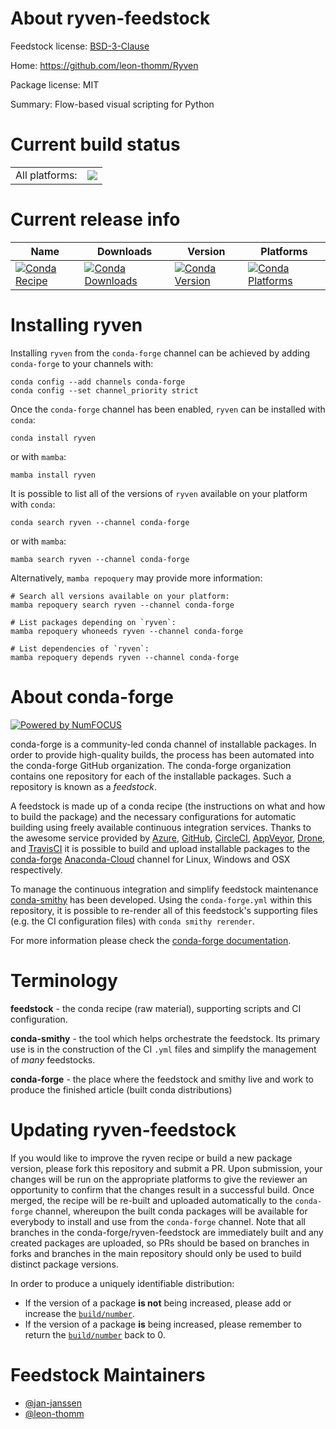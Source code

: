 About ryven-feedstock
=====================

Feedstock license: [BSD-3-Clause](https://github.com/conda-forge/ryven-feedstock/blob/main/LICENSE.txt)

Home: https://github.com/leon-thomm/Ryven

Package license: MIT

Summary: Flow-based visual scripting for Python

Current build status
====================


<table><tr><td>All platforms:</td>
    <td>
      <a href="https://dev.azure.com/conda-forge/feedstock-builds/_build/latest?definitionId=15114&branchName=main">
        <img src="https://dev.azure.com/conda-forge/feedstock-builds/_apis/build/status/ryven-feedstock?branchName=main">
      </a>
    </td>
  </tr>
</table>

Current release info
====================

| Name | Downloads | Version | Platforms |
| --- | --- | --- | --- |
| [![Conda Recipe](https://img.shields.io/badge/recipe-ryven-green.svg)](https://anaconda.org/conda-forge/ryven) | [![Conda Downloads](https://img.shields.io/conda/dn/conda-forge/ryven.svg)](https://anaconda.org/conda-forge/ryven) | [![Conda Version](https://img.shields.io/conda/vn/conda-forge/ryven.svg)](https://anaconda.org/conda-forge/ryven) | [![Conda Platforms](https://img.shields.io/conda/pn/conda-forge/ryven.svg)](https://anaconda.org/conda-forge/ryven) |

Installing ryven
================

Installing `ryven` from the `conda-forge` channel can be achieved by adding `conda-forge` to your channels with:

```
conda config --add channels conda-forge
conda config --set channel_priority strict
```

Once the `conda-forge` channel has been enabled, `ryven` can be installed with `conda`:

```
conda install ryven
```

or with `mamba`:

```
mamba install ryven
```

It is possible to list all of the versions of `ryven` available on your platform with `conda`:

```
conda search ryven --channel conda-forge
```

or with `mamba`:

```
mamba search ryven --channel conda-forge
```

Alternatively, `mamba repoquery` may provide more information:

```
# Search all versions available on your platform:
mamba repoquery search ryven --channel conda-forge

# List packages depending on `ryven`:
mamba repoquery whoneeds ryven --channel conda-forge

# List dependencies of `ryven`:
mamba repoquery depends ryven --channel conda-forge
```


About conda-forge
=================

[![Powered by
NumFOCUS](https://img.shields.io/badge/powered%20by-NumFOCUS-orange.svg?style=flat&colorA=E1523D&colorB=007D8A)](https://numfocus.org)

conda-forge is a community-led conda channel of installable packages.
In order to provide high-quality builds, the process has been automated into the
conda-forge GitHub organization. The conda-forge organization contains one repository
for each of the installable packages. Such a repository is known as a *feedstock*.

A feedstock is made up of a conda recipe (the instructions on what and how to build
the package) and the necessary configurations for automatic building using freely
available continuous integration services. Thanks to the awesome service provided by
[Azure](https://azure.microsoft.com/en-us/services/devops/), [GitHub](https://github.com/),
[CircleCI](https://circleci.com/), [AppVeyor](https://www.appveyor.com/),
[Drone](https://cloud.drone.io/welcome), and [TravisCI](https://travis-ci.com/)
it is possible to build and upload installable packages to the
[conda-forge](https://anaconda.org/conda-forge) [Anaconda-Cloud](https://anaconda.org/)
channel for Linux, Windows and OSX respectively.

To manage the continuous integration and simplify feedstock maintenance
[conda-smithy](https://github.com/conda-forge/conda-smithy) has been developed.
Using the ``conda-forge.yml`` within this repository, it is possible to re-render all of
this feedstock's supporting files (e.g. the CI configuration files) with ``conda smithy rerender``.

For more information please check the [conda-forge documentation](https://conda-forge.org/docs/).

Terminology
===========

**feedstock** - the conda recipe (raw material), supporting scripts and CI configuration.

**conda-smithy** - the tool which helps orchestrate the feedstock.
                   Its primary use is in the construction of the CI ``.yml`` files
                   and simplify the management of *many* feedstocks.

**conda-forge** - the place where the feedstock and smithy live and work to
                  produce the finished article (built conda distributions)


Updating ryven-feedstock
========================

If you would like to improve the ryven recipe or build a new
package version, please fork this repository and submit a PR. Upon submission,
your changes will be run on the appropriate platforms to give the reviewer an
opportunity to confirm that the changes result in a successful build. Once
merged, the recipe will be re-built and uploaded automatically to the
`conda-forge` channel, whereupon the built conda packages will be available for
everybody to install and use from the `conda-forge` channel.
Note that all branches in the conda-forge/ryven-feedstock are
immediately built and any created packages are uploaded, so PRs should be based
on branches in forks and branches in the main repository should only be used to
build distinct package versions.

In order to produce a uniquely identifiable distribution:
 * If the version of a package **is not** being increased, please add or increase
   the [``build/number``](https://docs.conda.io/projects/conda-build/en/latest/resources/define-metadata.html#build-number-and-string).
 * If the version of a package **is** being increased, please remember to return
   the [``build/number``](https://docs.conda.io/projects/conda-build/en/latest/resources/define-metadata.html#build-number-and-string)
   back to 0.

Feedstock Maintainers
=====================

* [@jan-janssen](https://github.com/jan-janssen/)
* [@leon-thomm](https://github.com/leon-thomm/)


